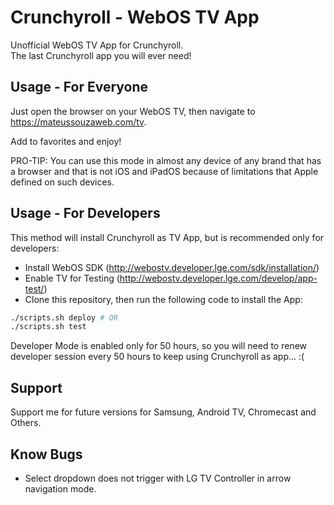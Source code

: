 # Crunchyroll - WebOS TV App

Unofficial WebOS TV App for Crunchyroll.\
The last Crunchyroll app you will ever need!

## Usage - For Everyone

Just open the browser on your WebOS TV, then navigate to <https://mateussouzaweb.com/tv>.

Add to favorites and enjoy!

PRO-TIP: You can use this mode in almost any device of any brand that has a browser and that is not iOS and iPadOS because of limitations that Apple defined on such devices.

## Usage - For Developers

This method will install Crunchyroll as TV App, but is recommended only for developers:

- Install WebOS SDK (<http://webostv.developer.lge.com/sdk/installation/>)
- Enable TV for Testing (<http://webostv.developer.lge.com/develop/app-test/>)
- Clone this repository, then run the following code to install the App:

```bash
./scripts.sh deploy # OR
./scripts.sh test
```

Developer Mode is enabled only for 50 hours, so you will need to renew developer session every 50 hours to keep using Crunchyroll as app... :(

## Support

Support me for future versions for Samsung, Android TV, Chromecast and Others.

## Know Bugs

- Select dropdown does not trigger with LG TV Controller in arrow navigation mode.
